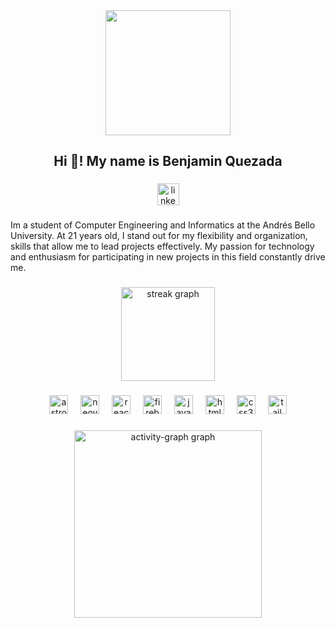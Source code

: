 <div align="center">
  <img height="200" src="[https://cdn.discordapp.com/attachments/1288616473916608557/1290753307434029147/WhatsApp_Image_2024-10-01_at_16.10.23.jpeg?ex=66fd9b31&is=66fc49b1&hm=4e995a2b7a94555e8f0df21cbc4ca123284d889a68441748d3cc7d8332fc3146&](https://cdn.discordapp.com/attachments/1288616473916608557/1290753307434029147/WhatsApp_Image_2024-10-01_at_16.10.23.jpeg?ex=67120a71&is=6710b8f1&hm=9cfe9f8439ba0f89ec98c32aefd28e4ea5436e2f1d0f5815629530926d3fd3c0&)"  />
</div>

###

<h2 align="center">Hi 👋! My name is  Benjamin Quezada</h2>

###

<div align="center">
  <img src="https://img.shields.io/static/v1?message=LinkedIn&logo=linkedin&label=&color=0077B5&logoColor=white&labelColor=&style=for-the-badge" height="35" alt="linkedin logo"  />
</div>

###

<p align="left">Im a student of Computer Engineering and Informatics at the Andrés Bello University. At 21 years old, I stand out for my flexibility and organization, skills that allow me to lead projects effectively. My passion for technology and enthusiasm for participating in new projects in this field constantly drive me.</p>

###

<div align="center">
  <img src="https://streak-stats.demolab.com?user=bquezadag&locale=en&mode=daily&theme=codeSTACKr&hide_border=false&border_radius=5" height="150" alt="streak graph"  />
</div>

###

<div align="center">
  <img src="https://cdn.simpleicons.org/astro/FF5D01" height="30" alt="astro logo"  />
  <img width="12" />
  <img src="https://skillicons.dev/icons?i=neovim" height="30" alt="neovim logo"  />
  <img width="12" />
  <img src="https://skillicons.dev/icons?i=react" height="30" alt="react logo"  />
  <img width="12" />
  <img src="https://skillicons.dev/icons?i=firebase" height="30" alt="firebase logo"  />
  <img width="12" />
  <img src="https://cdn.jsdelivr.net/gh/devicons/devicon/icons/javascript/javascript-original.svg" height="30" alt="javascript logo"  />
  <img width="12" />
  <img src="https://cdn.jsdelivr.net/gh/devicons/devicon/icons/html5/html5-original.svg" height="30" alt="html5 logo"  />
  <img width="12" />
  <img src="https://cdn.jsdelivr.net/gh/devicons/devicon/icons/css3/css3-original.svg" height="30" alt="css3 logo"  />
  <img width="12" />
  <img src="https://cdn.simpleicons.org/tailwindcss/06B6D4" height="30" alt="tailwindcss logo"  />
</div>

###

<div align="center">
  <img src="https://github-readme-activity-graph.vercel.app/graph?username=bquezadag&radius=16&theme=react&area=true&order=5" height="300" alt="activity-graph graph"  />
</div>

###
